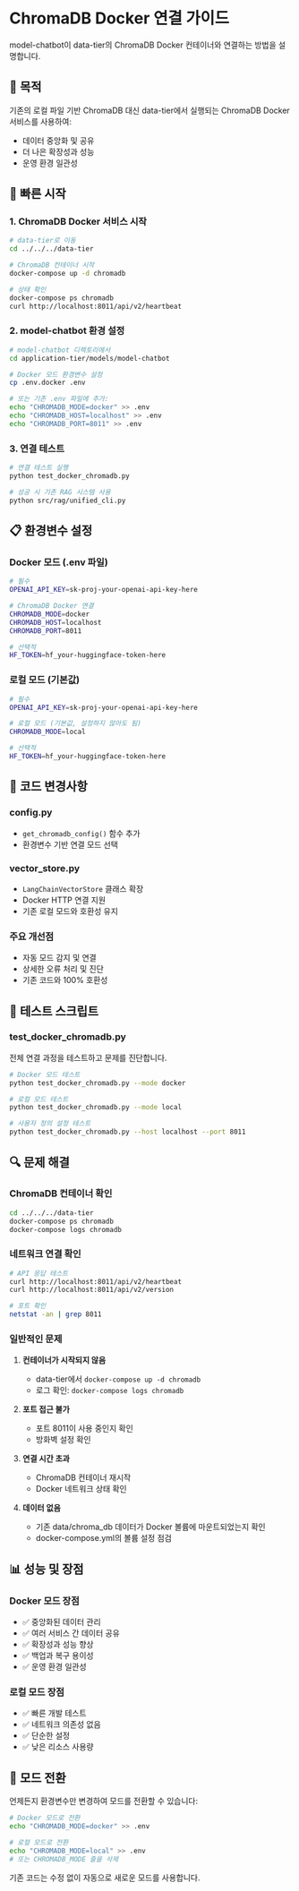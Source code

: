 # ChromaDB Docker 연결 가이드

model-chatbot이 data-tier의 ChromaDB Docker 컨테이너와 연결하는 방법을 설명합니다.

## 🎯 목적

기존의 로컬 파일 기반 ChromaDB 대신 data-tier에서 실행되는 ChromaDB Docker 서비스를 사용하여:
- 데이터 중앙화 및 공유
- 더 나은 확장성과 성능  
- 운영 환경 일관성

## 🚀 빠른 시작

### 1. ChromaDB Docker 서비스 시작

```bash
# data-tier로 이동
cd ../../../data-tier

# ChromaDB 컨테이너 시작
docker-compose up -d chromadb

# 상태 확인
docker-compose ps chromadb
curl http://localhost:8011/api/v2/heartbeat
```

### 2. model-chatbot 환경 설정

```bash
# model-chatbot 디렉토리에서
cd application-tier/models/model-chatbot

# Docker 모드 환경변수 설정
cp .env.docker .env

# 또는 기존 .env 파일에 추가:
echo "CHROMADB_MODE=docker" >> .env
echo "CHROMADB_HOST=localhost" >> .env  
echo "CHROMADB_PORT=8011" >> .env
```

### 3. 연결 테스트

```bash
# 연결 테스트 실행
python test_docker_chromadb.py

# 성공 시 기존 RAG 시스템 사용
python src/rag/unified_cli.py
```

## 📋 환경변수 설정

### Docker 모드 (.env 파일)
```bash
# 필수
OPENAI_API_KEY=sk-proj-your-openai-api-key-here

# ChromaDB Docker 연결
CHROMADB_MODE=docker
CHROMADB_HOST=localhost  
CHROMADB_PORT=8011

# 선택적
HF_TOKEN=hf_your-huggingface-token-here
```

### 로컬 모드 (기본값)
```bash
# 필수
OPENAI_API_KEY=sk-proj-your-openai-api-key-here

# 로컬 모드 (기본값, 설정하지 않아도 됨)
CHROMADB_MODE=local

# 선택적
HF_TOKEN=hf_your-huggingface-token-here
```

## 🔧 코드 변경사항

### config.py
- `get_chromadb_config()` 함수 추가
- 환경변수 기반 연결 모드 선택

### vector_store.py  
- `LangChainVectorStore` 클래스 확장
- Docker HTTP 연결 지원
- 기존 로컬 모드와 호환성 유지

### 주요 개선점
- 자동 모드 감지 및 연결
- 상세한 오류 처리 및 진단
- 기존 코드와 100% 호환성

## 🧪 테스트 스크립트

### test_docker_chromadb.py
전체 연결 과정을 테스트하고 문제를 진단합니다.

```bash
# Docker 모드 테스트
python test_docker_chromadb.py --mode docker

# 로컬 모드 테스트  
python test_docker_chromadb.py --mode local

# 사용자 정의 설정 테스트
python test_docker_chromadb.py --host localhost --port 8011
```

## 🔍 문제 해결

### ChromaDB 컨테이너 확인
```bash
cd ../../../data-tier
docker-compose ps chromadb
docker-compose logs chromadb
```

### 네트워크 연결 확인
```bash
# API 응답 테스트
curl http://localhost:8011/api/v2/heartbeat
curl http://localhost:8011/api/v2/version

# 포트 확인
netstat -an | grep 8011
```

### 일반적인 문제

1. **컨테이너가 시작되지 않음**
   - data-tier에서 `docker-compose up -d chromadb`
   - 로그 확인: `docker-compose logs chromadb`

2. **포트 접근 불가**
   - 포트 8011이 사용 중인지 확인
   - 방화벽 설정 확인

3. **연결 시간 초과**
   - ChromaDB 컨테이너 재시작
   - Docker 네트워크 상태 확인

4. **데이터 없음**
   - 기존 data/chroma_db 데이터가 Docker 볼륨에 마운트되었는지 확인
   - docker-compose.yml의 볼륨 설정 점검

## 📊 성능 및 장점

### Docker 모드 장점
- ✅ 중앙화된 데이터 관리
- ✅ 여러 서비스 간 데이터 공유
- ✅ 확장성과 성능 향상
- ✅ 백업과 복구 용이성
- ✅ 운영 환경 일관성

### 로컬 모드 장점  
- ✅ 빠른 개발 테스트
- ✅ 네트워크 의존성 없음
- ✅ 단순한 설정
- ✅ 낮은 리소스 사용량

## 🔄 모드 전환

언제든지 환경변수만 변경하여 모드를 전환할 수 있습니다:

```bash
# Docker 모드로 전환
echo "CHROMADB_MODE=docker" >> .env

# 로컬 모드로 전환  
echo "CHROMADB_MODE=local" >> .env
# 또는 CHROMADB_MODE 줄을 삭제
```

기존 코드는 수정 없이 자동으로 새로운 모드를 사용합니다.